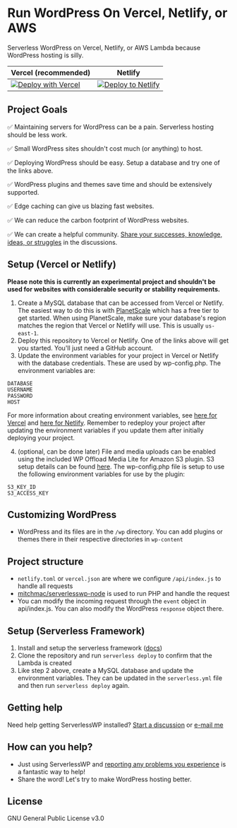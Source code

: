 # Run WordPress On Vercel, Netlify, or AWS
Serverless WordPress on Vercel, Netlify, or AWS Lambda because WordPress hosting is silly.

| Vercel (recommended) | Netlify |
| --- | --- |
| [![Deploy with Vercel](https://vercel.com/button)](https://vercel.com/new/clone?repository-url=https%3A%2F%2Fgithub.com%2Fmitchmac%2Fserverlesswp&env=DATABASE,USERNAME,PASSWORD,HOST&envDescription=Database%20credentials%20from%20PlanetScale%20or%20other%20host&envLink=https%3A%2F%2Fgithub.com%2Fmitchmac%2FServerlessWP%23setup-vercel-or-netlify&project-name=serverlesswp&repository-name=serverlesswp) |  [![Deploy to Netlify](https://www.netlify.com/img/deploy/button.svg)](https://app.netlify.com/start/deploy?repository=https://github.com/mitchmac/serverlesswp) |

## Project Goals

✅ Maintaining servers for WordPress can be a pain. Serverless hosting should be less work.

✅ Small WordPress sites shouldn't cost much (or anything) to host.

✅ Deploying WordPress should be easy. Setup a database and try one of the links above.

✅ WordPress plugins and themes save time and should be extensively supported.

✅ Edge caching can give us blazing fast websites.

✅ We can reduce the carbon footprint of WordPress websites.

✅ We can create a helpful community. [Share your successes, knowledge, ideas, or struggles](https://github.com/mitchmac/ServerlessWP/discussions) in the discussions.

## Setup (Vercel or Netlify)

**Please note this is currently an experimental project and shouldn't be used for websites with considerable security or stability requirements.**

1. Create a MySQL database that can be accessed from Vercel or Netlify. The easiest way to do this is with [PlanetScale](https://planetscale.com/) which has a free tier to get started. When using PlanetScale, make sure your database's region matches the region that Vercel or Netlify will use. This is usually ```us-east-1```.
2. Deploy this repository to Vercel or Netlify. One of the links above will get you started. You'll just need a GitHub account.
3. Update the environment variables for your project in Vercel or Netlify with the database credentials. These are used by wp-config.php. The environment variables are:
```
DATABASE
USERNAME
PASSWORD
HOST
```
For more information about creating environment variables, see [here for Vercel](https://vercel.com/docs/concepts/projects/environment-variables) and [here for Netlify](https://docs.netlify.com/environment-variables/overview/). Remember to redeploy your project after updating the environment variables if you update them after initially deploying your project.

4. (optional, can be done later) File and media uploads can be enabled using the included WP Offload Media Lite for Amazon S3 plugin. S3 setup details can be found [here](https://deliciousbrains.com/wp-offload-media/doc/amazon-s3-quick-start-guide/). The wp-config.php file is setup to use the following environment variables for use by the plugin:
```
S3_KEY_ID
S3_ACCESS_KEY
```

## Customizing WordPress
- WordPress and its files are in the ```/wp``` directory. You can add plugins or themes there in their respective directories in ```wp-content```

## Project structure
- `netlify.toml` or `vercel.json` are where we configure ```/api/index.js``` to handle all requests
- [mitchmac/serverlesswp-node](https://github.com/mitchmac/serverlesswp-node) is used to run PHP and handle the request
- You can modify the incoming request through the ```event``` object in api/index.js. You can also modify the WordPress ```response``` object there.

## Setup (Serverless Framework)
1. Install and setup the serverless framework ([docs](https://www.serverless.com/framework/docs/getting-started))
2. Clone the repository and run `serverless deploy` to confirm that the Lambda is created
3. Like step 2 above, create a MySQL database and update the environment variables. They can be updated in the `serverless.yml` file and then run `serverless deploy` again.

## Getting help
Need help getting ServerlessWP installed? [Start a discussion](https://github.com/mitchmac/ServerlessWP/discussions) or [e-mail me](mailto:wp@mitchmac.dev)

## How can you help?
- Just using ServerlessWP and [reporting any problems you experience](https://github.com/mitchmac/ServerlessWP/issues) is a fantastic way to help!
- Share the word! Let's try to make WordPress hosting better.

## License
GNU General Public License v3.0
